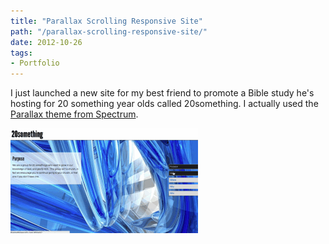 ```yaml
---
title: "Parallax Scrolling Responsive Site"
path: "/parallax-scrolling-responsive-site/"
date: 2012-10-26
tags:
- Portfolio
---
```


I just launched a new site for my best friend to promote a Bible study he's hosting for 20 something year olds called 20something. I actually used the <a href="http://themespectrum.com/premium-themes/parallax/" target="_blank">Parallax theme from Spectrum</a>.

<img alt="20something-paralax" src="./20something-paralax.gif" />
